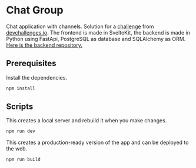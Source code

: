 # Chat Group

Chat application with channels. Solution for a [challenge](https://devchallenges.io/challenges/UgCqszKR7Q7oqb4kRfI0) from [devchallenges.io](https://devchallenges.io/). The frontend is made in SvelteKit, the backend is made in Python using FastApi, PostgreSQL as database and SQLAlchemy as ORM. [Here is the backend repository.](https://github.com/MasterKrab/chat-group-api)

## Prerequisites

Install the dependencies.

```bash
npm install
```

## Scripts

This creates a local server and rebuild it when you make changes.

```bash
npm run dev
```

This creates a production-ready version of the app and can be deployed to the web.

```bash
npm run build
```
